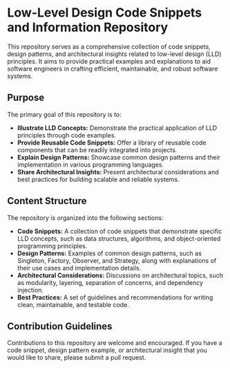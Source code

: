 # Low-Level Design Code Snippets and Information Repository

This repository serves as a comprehensive collection of code snippets, design patterns, and architectural insights related to low-level design (LLD) principles. It aims to provide practical examples and explanations to aid software engineers in crafting efficient, maintainable, and robust software systems.

## Purpose

The primary goal of this repository is to:

*   **Illustrate LLD Concepts:** Demonstrate the practical application of LLD principles through code examples.
*   **Provide Reusable Code Snippets:** Offer a library of reusable code components that can be readily integrated into projects.
*   **Explain Design Patterns:** Showcase common design patterns and their implementation in various programming languages.
*   **Share Architectural Insights:** Present architectural considerations and best practices for building scalable and reliable systems.

## Content Structure

The repository is organized into the following sections:

*   **Code Snippets:** A collection of code snippets that demonstrate specific LLD concepts, such as data structures, algorithms, and object-oriented programming principles.
*   **Design Patterns:** Examples of common design patterns, such as Singleton, Factory, Observer, and Strategy, along with explanations of their use cases and implementation details.
*   **Architectural Considerations:** Discussions on architectural topics, such as modularity, layering, separation of concerns, and dependency injection.
*   **Best Practices:** A set of guidelines and recommendations for writing clean, maintainable, and testable code.

## Contribution Guidelines

Contributions to this repository are welcome and encouraged. If you have a code snippet, design pattern example, or architectural insight that you would like to share, please submit a pull request.
